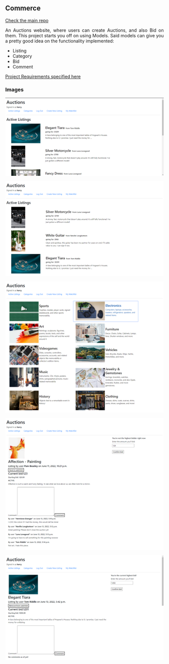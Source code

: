 ## Commerce

[Check the main repo](https://github.com/JorgeEncinas/CS50-Web-Compiled)

<p align="justify">An Auctions website, where users can create Auctions, and also Bid on them. This project starts you off on using Models.
 Said models can give you a pretty good idea on the functionality implemented:</p>

<ul>
  <li>Listing</li>
  <li>Category</li>
  <li>Bid</li>
  <li>Comment</li>
</ul>

[Project Requirements specified here](https://cs50.harvard.edu/web/2020/projects/2/commerce/)

### Images

![Screen 1](screenshots/screen1.png)

![Screen 2](screenshots/screen2-watchlist.png)

![Screen 3](screenshots/screen3-categories.png)

![Screen 4](screenshots/screen4-listing6.png)

![Screen 5](screenshots/screen5-listing11.png)
